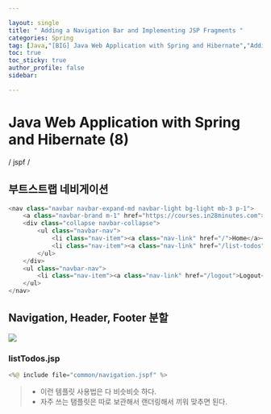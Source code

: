 ```yaml
---

layout: single
title: " Adding a Navigation Bar and Implementing JSP Fragments "
categories: Spring
tag: [Java,"[BIG] Java Web Application with Spring and Hibernate","Adding a Navigation Bar and Implementing JSP Fragments","jspf","Navigation, Header, Footer 분할"]
toc: true
toc_sticky: true
author_profile: false
sidebar:

---
```

# Java Web Application with Spring and Hibernate (8)

/ jspf /

## 부트스트랩 네비게이션

```java
<nav class="navbar navbar-expand-md navbar-light bg-light mb-3 p-1">  
    <a class="navbar-brand m-1" href="https://courses.in28minutes.com">in28Minutes</a>  
    <div class="collapse navbar-collapse">  
        <ul class="navbar-nav">  
            <li class="nav-item"><a class="nav-link" href="/">Home</a></li>  
            <li class="nav-item"><a class="nav-link" href="/list-todos">Todos</a></li>  
        </ul>  
    </div>  
    <ul class="navbar-nav">  
        <li class="nav-item"><a class="nav-link" href="/logout">Logout</a></li>  
    </ul>  
</nav>
```

## Navigation, Header, Footer 분할

![](https://i.imgur.com/iLkj0Rp.png)

### listTodos.jsp
```java
<%@ include file="common/navigation.jspf" %>
```
>- 이런 템플릿 사용법은 다 비슷비슷 하다.
>- 자주 쓰는 탬플릿은 따로 보관해서 랜더링해서 끼워 맞추면 된다.